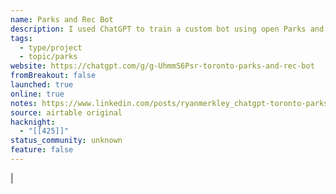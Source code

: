 ```yaml
---
name: Parks and Rec Bot
description: I used ChatGPT to train a custom bot using open Parks and Rec data -- facilities, locations, programming, hours of operation -- to train a custom Toronto Parks and Rec Bot. Ask it a question, like "I have two kids, 5 and 12, and I want them to both take swimming on Saturdays" and get help finding the right classes.
tags:
  - type/project
  - topic/parks
website: https://chatgpt.com/g/g-UhmmS6Psr-toronto-parks-and-rec-bot
fromBreakout: false
launched: true
online: true
notes: https://www.linkedin.com/posts/ryanmerkley_chatgpt-toronto-parks-and-rec-bot-activity-7130056310514974720-C9MD/?trk=public_profile_like_view
source: airtable original
hacknight:
  - "[[425]]"
status_community: unknown
feature: false
---
```

|